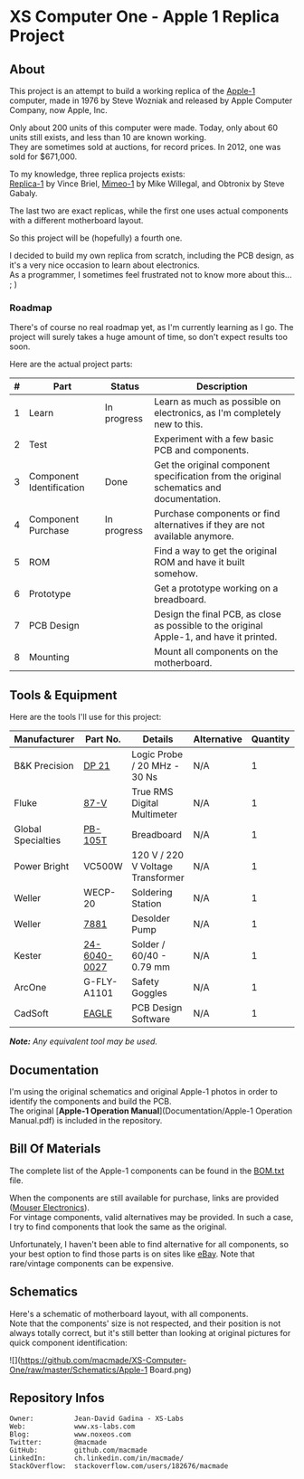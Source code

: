 XS Computer One - Apple 1 Replica Project
=========================================

About
-----

This project is an attempt to build a working replica of the [Apple-1] computer, made in 1976 by Steve Wozniak and released by Apple Computer Company, now Apple, Inc.

Only about 200 units of this computer were made. Today, only about 60 units still exists, and less than 10 are known working.  
They are sometimes sold at auctions, for record prices. In 2012, one was sold for $671,000.

To my knowledge, three replica projects exists:  
[Replica-1] by Vince Briel, [Mimeo-1] by Mike Willegal, and Obtronix by Steve Gabaly.

The last two are exact replicas, while the first one uses actual components with a different motherboard layout.

So this project will be (hopefully) a fourth one.

I decided to build my own replica from scratch, including the PCB design, as it's a very nice occasion to learn about electronics.  
As a programmer, I sometimes feel frustrated not to know more about this... ; )

[Apple-1]:   http://en.wikipedia.org/wiki/Apple_I
[Replica-1]: http://www.brielcomputers.com/wordpress/?cat=17
[Mimeo-1]:   http://www.willegal.net/appleii/apple1.htm

### Roadmap

There's of course no real roadmap yet, as I'm currently learning as I go. The project will surely takes a huge amount of time, so don't expect results too soon.

Here are the actual project parts:

| # | Part                     | Status      | Description                                                                              |
|---|--------------------------|-------------|------------------------------------------------------------------------------------------|
| 1 | Learn                    | In progress | Learn as much as possible on electronics, as I'm completely new to this.                 |
| 2 | Test                     |             | Experiment with a few basic PCB and components.                                          |
| 3 | Component Identification | Done        | Get the original component specification from the original schematics and documentation. |
| 4 | Component Purchase       | In progress | Purchase components or find alternatives if they are not available anymore.              |
| 5 | ROM                      |             | Find a way to get the original ROM and have it built somehow.                            |
| 6 | Prototype                |             | Get a prototype working on a breadboard.                                                 |
| 7 | PCB Design               |             | Design the final PCB, as close as possible to the original Apple-1, and have it printed. |
| 8 | Mounting                 |             | Mount all components on the motherboard.                                                 |

Tools & Equipment
-----------------

Here are the tools I'll use for this project:

| Manufacturer       | Part No.       | Details                           | Alternative | Quantity | Found | Status |
|--------------------|----------------|-----------------------------------|-------------|----------|-------|--------|
| B&K Precision      | [DP 21]        | Logic Probe / 20 MHz - 30 Ns      | N/A         | 1        | Yes   | -      |
| Fluke              | [87-V]         | True RMS Digital Multimeter       | N/A         | 1        | Yes   | -      |
| Global Specialties | [PB-105T]      | Breadboard                        | N/A         | 1        | Yes   | -      |
| Power Bright       | VC500W         | 120 V / 220 V Voltage Transformer | N/A         | 1        | No    | -      |
| Weller             | WECP-20        | Soldering Station                 | N/A         | 1        | No    | -      |
| Weller             | [7881]         | Desolder Pump                     | N/A         | 1        | Yes   | -      |
| Kester             | [24-6040-0027] | Solder / 60/40 - 0.79 mm          | N/A         | 1        | Yes   | -      |
| ArcOne             | G-FLY-A1101    | Safety Goggles                    | N/A         | 1        | Yes   | -      |
| CadSoft            | [EAGLE]        | PCB Design Software               | N/A         | 1        | Yes   | -      |

***Note:*** *Any equivalent tool may be used.*

[DP 21]:        https://ch.mouser.com/Search/ProductDetail.aspx?R=DP_21virtualkey61500000virtualkey615-DP-21
[87-V]:         http://ch.mouser.com/ProductDetail/Fluke/FLUKE-87-V/?qs=sGAEpiMZZMuBVu7Wy0UTy5lFkCyOv5Wu
[PB-105T]:      https://ch.mouser.com/Search/ProductDetail.aspx?R=PB-105Tvirtualkey51000000virtualkey510-PB-105T
[7881]:         https://ch.mouser.com/Search/ProductDetail.aspx?R=7881virtualkey57800000virtualkey578-7881
[24-6040-0027]: https://ch.mouser.com/Search/ProductDetail.aspx?R=24-6040-0027virtualkey53300000virtualkey533-24-6040-27
[EAGLE]:        http://www.cadsoftusa.com/eagle-pcb-design-software/?language=en

Documentation
-------------

I'm using the original schematics and original Apple-1 photos in order to identify the components and build the PCB.  
The original [**Apple-1 Operation Manual**](Documentation/Apple-1 Operation Manual.pdf) is included in the repository.

Bill Of Materials
-----------------

The complete list of the Apple-1 components can be found in the [BOM.txt](BOM.txt) file.

When the components are still available for purchase, links are provided ([Mouser Electronics](http://www.mouser.com/)).  
For vintage components, valid alternatives may be provided. In such a case, I try to find components that look the same as the original.

Unfortunately, I haven't been able to find alternative for all components, so your best option to find those parts is on sites like [eBay](http://www.ebay.com/). Note that rare/vintage components can be expensive.

Schematics
----------

Here's a schematic of motherboard layout, with all components.  
Note that the components' size is not respected, and their position is not always totally correct, but it's still better than looking at original pictures for quick component identification:

![](https://github.com/macmade/XS-Computer-One/raw/master/Schematics/Apple-1 Board.png)

Repository Infos
----------------

    Owner:			Jean-David Gadina - XS-Labs
    Web:			www.xs-labs.com
    Blog:			www.noxeos.com
    Twitter:		@macmade
    GitHub:			github.com/macmade
    LinkedIn:		ch.linkedin.com/in/macmade/
    StackOverflow:	stackoverflow.com/users/182676/macmade
